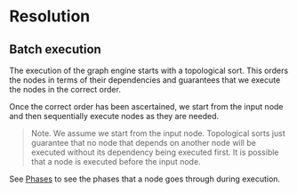 # Resolution

## Batch execution

The execution of the graph engine starts with a topological sort. This orders the nodes in terms of their dependencies and guarantees that we execute the nodes in the correct order.

Once the correct order has been ascertained, we start from the input node and then sequentially execute nodes as they are needed.

> Note. We assume we start from the input node. Topological sorts just guarantee that no node that depends on another node will be executed without its dependency being executed first. It is possible that a node is executed before the input node.

See [Phases](./phases.md) to see the phases that a node goes through during execution.
